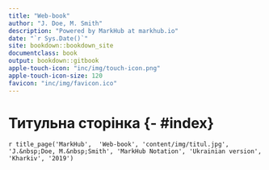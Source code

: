 ```yaml
--- 
title: "Web-book"
author: "J. Doe, M. Smith"
description: "Powered by MarkHub at markhub.io"
date: "`r Sys.Date()`"
site: bookdown::bookdown_site
documentclass: book
output: bookdown::gitbook
apple-touch-icon: "inc/img/touch-icon.png"
apple-touch-icon-size: 120
favicon: "inc/img/favicon.ico"
---
```


# Титульна сторінка {- #index}

`r title_page('MarkHub',  'Web-book', 'content/img/titul.jpg', 'J.&nbsp;Doe, M.&nbsp;Smith', 'MarkHub Notation', 'Ukrainian version', 'Kharkiv', '2019')`

<!--
## Вихідні відомості {- #about .hidden-header}

*Електронне мультимедійне інтерактивне видання комбінованого використовування*

<p style="text-align: center; text-indent: 0px;">
МІНІСТЕРСТВО ОСВІТИ І НАУКИ УКРАЇНИ<br>
ВИЩИЙ НАВЧАЛЬНИЙ ЗАКЛАД</p>

<p style="text-align: center; text-indent: 0px;">І.\ Б.\ Прізвище, І.\ Б.\ Прізвище, І.\ Б.\ Прізвище, І.\ Б.\ Прізвище, І.\ Б.\ Прізвище</p>

<p style="text-align: center; text-indent: 0px;">**Назва видання**</p>

<p style="text-align: center; text-indent: 0px;">Тип видання </p>

*Рецензенти*: 

- наукове звання, посада; *І.\ Б.\ Прізвище*; 
- наукове звання, посада; *І.\ Б.\ Прізвище*; 

Рекомендація до видання(?).

Протокол №.

---

<p style="text-indent: 0px;">
Відповідальний за видання *І.\ Б.\ Прізвище* \
Редактори: *І.\ Б.\ Прізвище*, *І.\ Б.\ Прізвище* \
Дизайн сторінок *І.\ Б.\ Прізвище* \
Консультант *І.\ Б.\ Прізвище* \
</p>

<p style="text-indent: 0px;">
Комп'ютерне верстання, оброблення зображень *І.\ Б.\ Прізвище* \
Оброблення звуку, відеомонтаж, анімація *І.\ Б.\ Прізвище* \
Візуальне програмування *І.\ Б.\ Прізвище*
<p style="text-align: center; text-indent: 0px;">

<p style="text-indent: 0px;">
Середовище розробки *RStudio (пакет Bookdown)*\
План 0000 р. Поз. № ЕП. Обсяг __ Мб.
</p>

---

<p style="text-indent: 0px;">
Видавець – Видавництво
</p>

---

<p style="text-indent: 0px;">
Свідоцтво про внесення суб'єкта видавничої справи до Державного реєстру ДК.
</p>

<p style="text-align: left; width: 50%; margin-left: 50%; text-indent: 0px;">
© І.\ Б.\ Прізвище, І.\ Б.\ Прізвище, І.\ Б.\ Прізвище, І.\ Б.\ Прізвище, І.\ Б.\ Прізвище<br>
© Вищий навчальний заклад
імені\ Семена\ Кузнеця, 0000 рік
</p>

**ISBN 000-000-000-000-0**

## Анотація {- #annotation}

Тут має бути анотація.

## Інструкція користувача {- #user-guide}

Електронний підручник складаеться з контентного та інтерактивного рівня. Він ретельно структурований та має основний та додатковий рівні. Кожна тема може мати такий контент: основні питання, ключові слова, теоретичний матеріал, запитання для сомопідготовки, приклади з формулами та зображеннями, тестові завдання, вспливаючі підсказки, перелік посилань та інше. Дана версія підручника оптимізована для персональних компьютерів та мобільних пристроїв. 

1. **Зміст.** Відкривши підручник ви побачите зміст усіх розділів ліворуч (зміст, всуп, теми (розділи), підтеми (підрозділи) та ін.). При необхідності ви можите "звернути" зміст, натиснувши на значок, який зображено на рис. 0.1.

<details class="image" open>
<summary>Інструмент для змісту</summary>

![Рис. 0.1. Інструмент для змісту](media/user-guide/app_prefece.png "Інструмент для змісту")

</details>

При натисканні на розділ підручника, вам стануть доступні його підрозділи другого, третього та інших рівнів.

2. **Розмір шрифту.** Ви можите збільшити або зменшити шрифт у підручнику, натискаючи на спецільні кнопки `А` у верхньому лівому кутку.

<details class="image" open>
<summary>Зміна розміру шрифту</summary>

![Рис. 0.2. Зміна розміру шрифту](media/user-guide/diffrents-type.png "Зміна розміру шрифту")

</details>

3. **Зовнішній вигляд шрифта.** Ви можите змінити вигляд шрифта, натискаючи на кнопки `Serif` або `Sans`

<details class="image" open>
<summary>Зміна вигляду шрифту</summary>

![Рис. 0.3. Зміна вигляду шрифту](media/user-guide/Serif.png "Зміна вигляду шрифту")

</details>

4. **Загальний вигляд.** Натискаючи на кнопки `White`, `Sepia` та `Night` ви можете змінювати загальний фон та колір шрифтів за вподобанням, як показано на рис. 0.4.

<details class="image" open>
<summary>Зміна кольорів</summary>

![Рис. 0.4. Зміна кольорів](media/user-guide/book-colors.png "Зміна кольорів")

</details>

5. **Перехід на нову сторінку.** Для переходу на іншу сторінку використовуйте стрілки, які знаходятся ліворуч та праворуч від сторінки підручника або можете переключати стрілками на клавіатурі для того самого ефекту.

<details class="image" open>
<summary>Перехід на нову сторінку</summary>

![Рис. 0.5. Перехід на нову сторінку](media/user-guide/arrow_guide.png "Перехід на нову сторінку")

</details>

6. **Підказки.** Вспливаючі підказки виділені подвійним підкресленням. Щоб переглянути його, необхідно навести на нього мишкою (рис. 0.6).

<details class="image" open>
<summary>Підказки</summary>

![Рис. 0.6. Підказки](media/user-guide/tooltips.png "Вспливаючі підказки")

</details>

7. **Друк.** Для друку поточної сторінки підручника потрібно натиснути кнопку
з зображенням принтера <img src="media/user-guide/printpage.png" style="display: inline-block; width: 50px;"> та обрати потрібні вам параметри друку.

8. **Пошук.** Натисніть на зображення лупи <img src="media/user-guide/search.png" style="display: inline-block; width: 45px;">, введіть потрібне вам слово, система здійснить пошук та покаже розділи, в яких є це слово, та виділить його жовтим кольором у самому підручнику, як показано на рис. 0.7.

<details class="image" open>
<summary>Пошук</summary>

![Рис. 0.7. Пошук](media/user-guide/search2.png "Пошук")

</details>

9. **Збільшення зображення.** Натисніть лівою кнопкою миші на потрібне вам зображення для його збільшення. Ви можете продивитися всі зображення розділу, використовуючи стрілки вправо та вліво на вікні зображення. Нижче показується кількість вкладених зображень в підручнику.

<details class="image" open>
<summary>Збільшення зображення</summary>

![Рис. 0.8. Збільшення зображення](media/user-guide/image_guide.png "Збільшення зображення")

</details>

10. **Реєстрація.** Для того, щоб мати змогу залишати анотації та нотатки до розділів вам потрібно зареєструватися на сайті <img src="media/user-guide/hypotesis_is.png" style="display: inline-block; width: 105px;">.
Для цього вам потрібно натиснути `Sign up`.

<details class="image" open>
<summary>Реєстрація</summary>

![Рис. 0.9. Реєстрація](media/user-guide/register.png "Реєстрація")

</details>

Ввести ваші дані.

<details class="image" open>
<summary>Процес реєстрації</summary>

![Рис. 0.10. Процес реєстрації](media/user-guide/register1.png "Процес реєстрації")

</details>

Та підтвердити свою пошту у власній поштовій скриньці.

<details class="image" open>
<summary>Підтвердження пошти</summary>

![Рис. 0.11. Підтвердження пошти](media/user-guide/register2.png "Підтвердження пошти")

</details>

Після реєстрації для входу у свій акаунт використовуйте кнопку  <img src="media/user-guide/log_in.png" style="display: inline-block; width: 45px;">.


11. **Анотація.**  Для створення анотації виділіть потрібний вам текст. На екрані з'явиться позначка `Annotate`, натисніть на неї.

<details class="image" open>
<summary>Анотація</summary>

![Рис. 0.12. Анотація ](media/user-guide/annotate.png "Анотація")

</details>

Вам відкриється вікно у якому ви зможете внести свою анотацію. Вома може бути як приватною (для цого натисніть на кнопку `Only me`) так і публічною (для цього натисніть кнопку `Public` або `Post to Public` )

<details class="image" open>
<summary>Анотація</summary>

![Рис. 0.13. Анотація ](media/user-guide/moreannotate.png "Анотація")

</details>

У вас є можливість відповісти на анотацію, натиснувши кнопку `Reply`, або редагувати її, за допомогою відповідної панелі інструментів.

<details class="image" open>
<summary>Анотація</summary>

![Рис. 0.14. Анотація ](media/user-guide/replytoannotate.png "Анотація")

</details>

12.**Нотатки.** Для створення нотатки на поточній сторінці вам потрібно натиснути на кнопку <img src="media/user-guide/note.png" style="display: inline-block; width: 30px;">.

<details class="image" open>
<summary>Нотатки</summary>

![Рис. 0.15. Нотатки ](media/user-guide/notes.png "Нотатки")

</details>

13.**Виділення.** Для визначення основних моментів зі сторінки підручника вам необхідно виділити потрібний вам текст і натиснути <img src="media/user-guide/highlight.png" style="display: inline-block; width: 43px;">.

<details class="image" open>
<summary>Нотатки</summary>

![Рис. 0.16. Нотатки ](media/user-guide/highlight1.png "Виділення")

</details>

14. **Сховати виділення.** Для приховування виділень та нотаток ви можете натиснути<img src="media/user-guide/hideHighlights.png" style="display: inline-block; width: 30px;">.
-->

